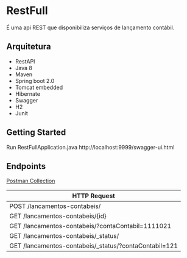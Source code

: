 # RestFull 

É uma api REST que disponibiliza serviços de lançamento contábil.
## Arquitetura

* RestAPI
* Java 8
* Maven
* Spring boot 2.0
* Tomcat embedded
* Hibernate
* Swagger
* H2
* Junit

## Getting Started

Run RestFullApplication.java 
http://localhost:9999/swagger-ui.html


## Endpoints

[Postman Collection](https://github.com/lelodois/restfull/blob/master/LancamentoContabil.postman_collection.json)



|HTTP Request                                            |
|--------------------------------------------------------|
|POST /lancamentos-contabeis/ 
|GET  /lancamentos-contabeis/{id}                        | 
|GET  /lancamentos-contabeis/?contaContabil=1111021      |
|GET  /lancamentos-contabeis/_status/                    |
|GET  /lancamentos-contabeis/_status/?contaContabil=121  |


